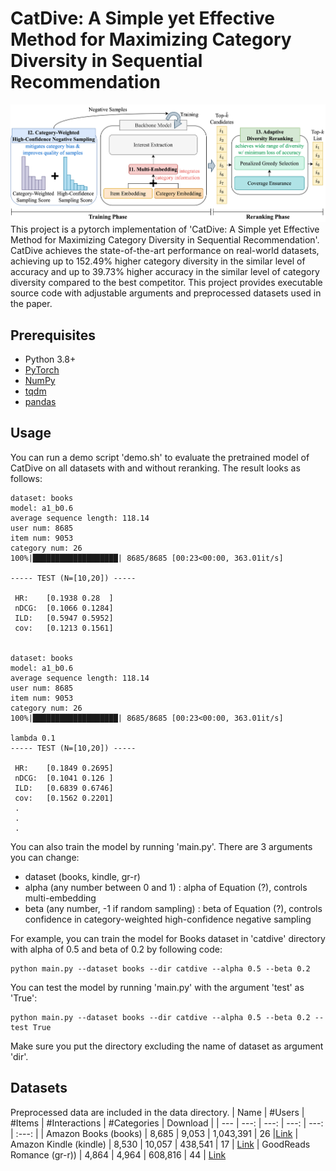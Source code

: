# CatDive: A Simple yet Effective Method for Maximizing Category Diversity in Sequential Recommendation

![Overview of CatDive](Overview.png)
This project is a pytorch implementation of 'CatDive: A Simple yet Effective Method for Maximizing Category Diversity in Sequential Recommendation'.
CatDive achieves the state-of-the-art performance on real-world datasets, achieving up to 152.49% higher category diversity in the similar level of accuracy and up to 39.73% higher accuracy in the similar level of category diversity compared to the best competitor.
This project provides executable source code with adjustable arguments and preprocessed datasets used in the paper.

## Prerequisites

- Python 3.8+
- [PyTorch](https://pytorch.org/)
- [NumPy](https://numpy.org/)
- [tqdm](https://tqdm.github.io/)
- [pandas](https://pandas.pydata.org)

## Usage
You can run a demo script 'demo.sh' to evaluate the pretrained model of CatDive on all datasets with and without reranking.
The result looks as follows:
```
dataset: books
model: a1_b0.6
average sequence length: 118.14
user num: 8685
item num: 9053
category num: 26
100%|███████████████████| 8685/8685 [00:23<00:00, 363.01it/s]

----- TEST (N=[10,20]) ----- 

 HR:	[0.1938 0.28  ] 
 nDCG:	[0.1066 0.1284] 
 ILD:	[0.5947 0.5952] 
 cov:	[0.1213 0.1561]  


dataset: books
model: a1_b0.6
average sequence length: 118.14
user num: 8685
item num: 9053
category num: 26
100%|███████████████████| 8685/8685 [00:23<00:00, 363.01it/s]

lambda 0.1
----- TEST (N=[10,20]) ----- 

 HR:	[0.1849 0.2695] 
 nDCG:	[0.1041 0.126 ] 
 ILD:	[0.6839 0.6746] 
 cov:	[0.1562 0.2201] 
 .
 .
 .
```

You can also train the model by running 'main.py'.
There are 3 arguments you can change:
- dataset (books, kindle, gr-r)
- alpha (any number between 0 and 1)
    : alpha of Equation (?), controls multi-embedding
- beta (any number, -1 if random sampling)
    : beta of Equation (?), controls confidence in category-weighted high-confidence negative sampling

For example, you can train the model for Books dataset in 'catdive' directory with alpha of 0.5 and beta of 0.2  by following code:
```
python main.py --dataset books --dir catdive --alpha 0.5 --beta 0.2
```


You can test the model by running 'main.py' with the argument 'test' as 'True':
```
python main.py --dataset books --dir catdive --alpha 0.5 --beta 0.2 --test True
```
Make sure you put the directory excluding the name of dataset as argument 'dir'.

## Datasets
Preprocessed data are included in the data directory.
| Name | #Users | #Items | #Interactions | #Categories | Download |
| --- | ---: | ---: | ---: | ---: | :---: |
| Amazon Books (books) | 8,685 | 9,053 | 1,043,391 | 26 |[Link](https://nijianmo.github.io/amazon/index.html)
| Amazon Kindle (kindle) | 8,530 | 10,057 | 438,541 | 17 | [Link](https://nijianmo.github.io/amazon/index.html)
| GoodReads Romance (gr-r)) | 4,864 | 4,964 | 608,816 | 44 | [Link](https://mengtingwan.github.io/data/goodreads.html)
